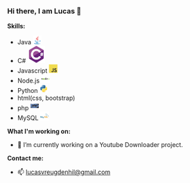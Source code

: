 ### Hi there, I am Lucas 👋

**Skills:**
- Java <img src="https://raw.githubusercontent.com/devicons/devicon/master/icons/java/java-original.svg" alt="java" width="20" height="20"/>
- C# <img src="https://raw.githubusercontent.com/devicons/devicon/master/icons/csharp/csharp-original.svg" alt="csharp" width="40" height="40"/>
- Javascript <img src="https://raw.githubusercontent.com/devicons/devicon/master/icons/javascript/javascript-original.svg" alt="javascript" width="20" height="20"/>
- Node.js <img src="https://raw.githubusercontent.com/devicons/devicon/master/icons/nodejs/nodejs-original-wordmark.svg" alt="nodejs" width="20" height="20"/>
- Python <img src="https://raw.githubusercontent.com/devicons/devicon/master/icons/python/python-original.svg" alt="python" width="20" height="20"/>
- html(css, bootstrap)
- php <img src="https://raw.githubusercontent.com/devicons/devicon/master/icons/php/php-original.svg" alt="php" width="20" height="20"/>
- MySQL <img src="https://raw.githubusercontent.com/devicons/devicon/master/icons/mysql/mysql-original-wordmark.svg" alt="mysql" width="20" height="20"/>

**What I'm working on:**
<!-- - 🌱 I’m currently learning machine learning in python. -->
- 🔭 I’m currently working on a Youtube Downloader project.

**Contact me:**
- 📫 lucasvreugdenhil@gmail.com

<!--
**Lucas-Vreugdenhil/Lucas-Vreugdenhil** is a ✨ _special_ ✨ repository because its `README.md` (this file) appears on your GitHub profile.

Here are some ideas to get you started:

- 🔭 I’m currently working on a bot that can guess the geographic location from a picture.
- 🌱 I’m currently learning machine learning.
- 👯 I’m looking to collaborate on ...
- 🤔 I’m looking for help with ...
- 💬 Ask me about ...
- 📫 How to reach me: ...
- 😄 Pronouns: ...
- ⚡ Fun fact: ...
-->

